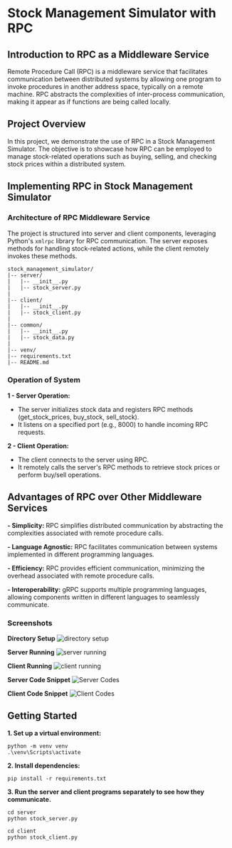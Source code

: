 # Stock Management Simulator with RPC

## Introduction to RPC as a Middleware Service

Remote Procedure Call (RPC) is a middleware service that facilitates communication between distributed systems by allowing one program to invoke procedures in another address space, typically on a remote machine. RPC abstracts the complexities of inter-process communication, making it appear as if functions are being called locally.

## Project Overview

In this project, we demonstrate the use of RPC in a Stock Management Simulator. The objective is to showcase how RPC can be employed to manage stock-related operations such as buying, selling, and checking stock prices within a distributed system.

## Implementing RPC in Stock Management Simulator

### Architecture of RPC Middleware Service

The project is structured into server and client components, leveraging Python's `xmlrpc` library for RPC communication. The server exposes methods for handling stock-related actions, while the client remotely invokes these methods.

```plaintext
stock_management_simulator/
|-- server/
|   |-- __init__.py
|   |-- stock_server.py
|
|-- client/
|   |-- __init__.py
|   |-- stock_client.py
|
|-- common/
|   |-- __init__.py
|   |-- stock_data.py
|
|-- venv/
|-- requirements.txt
|-- README.md
```

### Operation of System

**1 - Server Operation:**
- The server initializes stock data and registers RPC methods (get_stock_prices, buy_stock, sell_stock).
- It listens on a specified port (e.g., 8000) to handle incoming RPC requests.

**2 - Client Operation:**
- The client connects to the server using RPC.
- It remotely calls the server's RPC methods to retrieve stock prices or perform buy/sell operations.


## Advantages of RPC over Other Middleware Services

**- Simplicity:**
RPC simplifies distributed communication by abstracting the complexities associated with remote procedure calls.

**- Language Agnostic:**
RPC facilitates communication between systems implemented in different programming languages.

**- Efficiency:**
RPC provides efficient communication, minimizing the overhead associated with remote procedure calls.

**- Interoperability:**
gRPC supports multiple programming languages, allowing components written in different languages to seamlessly communicate.


### Screenshots

**Directory Setup**
![directory setup](images/dir_setup.png "Directory Setup")

**Server Running**
![server running](images/server_running.gif "Server Running")

**Client Running**
![client running](images/client_running.gif "Client Running")

**Server Code Snippet**
![Server Codes](images/client_running.gif "Client Running")

**Client Code Snippet**
![Client Codes](images/client_running.gif "Client Running")


## Getting Started

**1. Set up a virtual environment:**
```
python -m venv venv
.\venv\Scripts\activate
```

**2. Install dependencies:**
```
pip install -r requirements.txt
```

**3. Run the server and client programs separately to see how they communicate.**
```
cd server
python stock_server.py
```

```
cd client
python stock_client.py
```